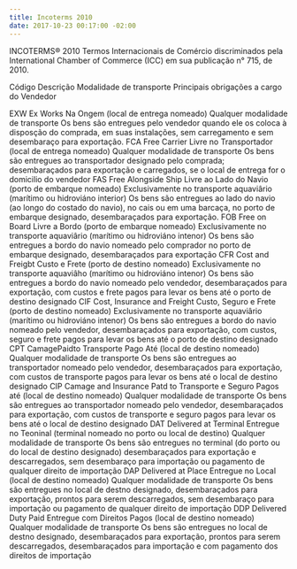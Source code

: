 ```yaml
---
title: Incoterms 2010
date: 2017-10-23 00:17:00 -02:00
---
```


INCOTERMS® 2010
Termos Internacionais de Comércio discriminados pela International Chamber of Commerce (ICC) em sua publicação n° 715, de 2010.

Código Descrição Modalidade de transporte Principais obrigações a cargo do Vendedor

EXW	Ex Works Na Ongem (local de entrega nomeado)	Qualquer modalidade de transporte	Os bens são entregues pelo vendedor quando ele os coloca à disposção do comprada, em suas instalações, sem carregamento e sem desembaraço para exportação.
FCA	Free Carrier Livre no Transportador (local de entrega nomeado)	Qualquer modalidade de transporte	Os bens são entregues ao transportador designado pelo comprada; desembaraçados para exportação e carregados, se o local de entrega for o domicilio do vendedor
FAS	Free Alongside Ship Livre ao Lado do Navio (porto de embarque nomeado)	Exclusivamente no transporte aquaviârio (marítimo ou hidroviáno interior)	Os bens são entregues ao lado do navio (ao longo do costado do navio), no cais ou em uma barcaça, no porto de embarque designado, desembaraçados para exportação.
FOB	Free on Board Livre a Bordo (porto de embarque nomeado)	Exclusivamente no transporte aquaviârio (marítimo ou hidroviáno intenor)	Os bens são entregues a bordo do navio nomeado pelo comprador no porto de embarque designado, desembaraçados para exportação
CFR	Cost and Freigbt Custo e Frete (porto de destino nomeado)	Exclusivamente no transporte aquaviâho (marítimo ou hidroviáno intenor)	Os bens são entregues a bordo do navio nomeado pelo vendedor, desembaraçados para exportação, com custos e frete pagos para levar os bens até o porto de destino designado
CIF	Cost, Insurance and Freight Custo, Seguro e Frete (porto de destino nomeado)	Exclusivamente no transporte aquaviârio (marítimo ou hidroviáno intenor)	Os bens são entregues a bordo do navio nomeado pelo vendedor, desembaraçados para exportação, com custos, seguro e frete pagos para levar os bens até o porto de destino designado
CPT	CamagePaidto Transporte Pago Até (local de destino nomeado)	Qualquer modalidade de transporte	Os bens são entregues ao transportador nomeado pelo vendedor, desembaraçados para exportação, com custos de transporte pagos para levar os bens até o local de destino designado
CIP	Camage and Insurance Patd to Transporte e Seguro Pagos até (local de destino nomeado)	Qualquer modalidade de transporte	Os bens são entregues ao transportador nomeado pelo vendedor, desembaraçados para exportação, com custos de transporte e seguro pagos para levar os bens até o local de destino designado
DAT	Delivered at Terminal Entregue no Teoninal (terminal nomeado no porto ou local de destino)	Qualquer modalidade de transporte	Os bens são entregues no terminal (do porto ou do local de destino designado) desembaraçados para exportação e descarregados, sem desembaraço para importação ou pagamento de qualquer direito de importação
DAP	Delivered at Place Entregue no Local (local de destino nomeado)	Qualquer modalidade de transporte	Os bens são entregues no local de destno designado, desembaraçados para exportação, prontos para serem descarregados, sem desembaraço para importação ou pagamento de qualquer direito de importação
DDP	Delivered Duty Paid Entregue com Direitos Pagos (local de destino nomeado)	Qualquer modalidade de transporte	Os bens são entregues no local de destno designado, desembaraçados para exportação, prontos para serem descarregados, desembaraçados para importação e com pagamento dos direitos de importação